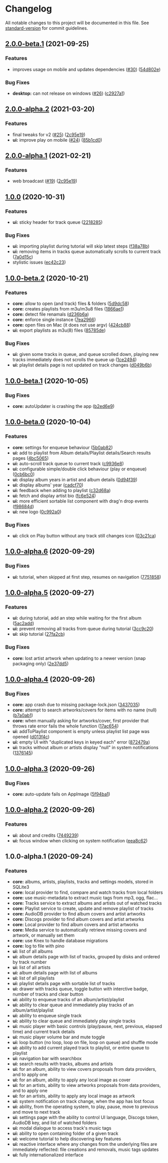 # Changelog

All notable changes to this project will be documented in this file. See [standard-version](https://github.com/conventional-changelog/standard-version) for commit guidelines.

## [2.0.0-beta.1](https://github.com/feugy/melodie/compare/v2.0.0-alpha.2...v2.0.0-beta.1) (2021-09-25)

### Features

- improves usage on mobile and updates dependencies ([#30](https://github.com/feugy/melodie/issues/30)) ([54d802e](https://github.com/feugy/melodie/commit/54d802e61d703fff4d6d70e1855c17e205417661))

### Bug Fixes

- **desktop:** can not release on windows ([#26](https://github.com/feugy/melodie/issues/26)) ([c2927a1](https://github.com/feugy/melodie/commit/c2927a1d466c7e6c267abc0faa517703f810d1e9))

## [2.0.0-alpha.2](https://github.com/feugy/melodie/compare/v2.0.0-alpha.1...v2.0.0-alpha.2) (2021-03-20)

### Features

- final tweaks for v2 ([#25](https://github.com/feugy/melodie/issues/25)) ([2c95e19](https://github.com/feugy/melodie/commit/2c95e19e45e6e0d8352adac4a0d3a7fb8a46184e))
- **ui:** improve play on mobile ([#24](https://github.com/feugy/melodie/issues/24)) ([85b1cd0](https://github.com/feugy/melodie/commit/85b1cd0d6b64539f2ae7831a719e080fb7a48669))

## [2.0.0-alpha.1](https://github.com/feugy/melodie/compare/v1.0.0...v2.0.0-alpha.1) (2021-02-21)

### Features

- web broadcast ([#19](https://github.com/feugy/melodie/issues/19)) ([2c95e19](https://github.com/feugy/melodie/commit/7def2cadfb3863c00b43ffd7a3bd26c2e87a8ac9))

## [1.0.0](https://github.com/feugy/melodie/compare/v1.0.0-beta.2...v1.0.0) (2020-10-31)

### Features

- **ui:** sticky header for track queue ([2218285](https://github.com/feugy/melodie/commit/2218285f576af5b8aa56d58e53b6deebb2828c66))

### Bug Fixes

- **ui:** importing playlist during tutorial will skip latest steps ([f38a78b](https://github.com/feugy/melodie/commit/f38a78bc373c71cf72068f5be9ea442d76d5b26b))
- **ui:** removing items in tracks queue automatically scrolls to current track ([7a0d15c](https://github.com/feugy/melodie/commit/7a0d15c9529e98a4d6f09bc2de79cdf26387c71c))
- stylistic issues ([ec42c23](https://github.com/feugy/melodie/commit/ec42c23b5f1d0bc60d090cb2ca4d9dc2a1794c34))

## [1.0.0-beta.2](https://github.com/feugy/melodie/compare/v1.0.0-beta.1...v1.0.0-beta.2) (2020-10-21)

### Features

- **core:** allow to open (and track) files & folders ([5d9dc58](https://github.com/feugy/melodie/commit/5d9dc58f7d9efaf400a65b2a67c9b459481484c5))
- **core:** creates playlists from m3u/m3u8 files ([1866ae1](https://github.com/feugy/melodie/commit/1866ae19ff2a3990997c9145ca5a45e1f5e79450))
- **core:** detect file renamals ([d236b6a](https://github.com/feugy/melodie/commit/d236b6aa39f447ed8c60414b6dc877b13f46872a))
- **core:** enforce single instance ([7ea2966](https://github.com/feugy/melodie/commit/7ea29667ff6062875e8f7d71a71c7e81fe28b966))
- **core:** open files on Mac (it does not use argv) ([424cb88](https://github.com/feugy/melodie/commit/424cb888076392d7e4d91b4bea126bbe374b3079))
- **ui:** export playlists as m3u(8) files ([85785de](https://github.com/feugy/melodie/commit/85785defffc640b71375d862f287bef126d0ad8f))

### Bug Fixes

- **ui:** given some tracks in queue, and queue scrolled down, playing new tracks immediately does not scrolls the queue up ([1ce2494](https://github.com/feugy/melodie/commit/1ce24941a6d88c9b07d2a120e42475a80efd083c))
- **ui:** playlist details page is not updated on track changes ([d049b6b](https://github.com/feugy/melodie/commit/d049b6bd00ebbc9b186e4fd07339a47bb3e8962b))

## [1.0.0-beta.1](https://github.com/feugy/melodie/compare/v1.0.0-beta.0...v1.0.0-beta.1) (2020-10-05)

### Bug Fixes

- **core:** autoUpdater is crashing the app ([b2ed6e9](https://github.com/feugy/melodie/commit/b2ed6e940f665491d06d71c0bb013793c350de67))

## [1.0.0-beta.0](https://github.com/feugy/melodie/compare/v1.0.0-alpha.6...v1.0.0-beta.0) (2020-10-04)

### Features

- **core:** settings for enqueue behaviour ([5b0ab82](https://github.com/feugy/melodie/commit/5b0ab8259eb53ae683df0028b88f8c08ebd80dbe))
- **ui:** add to playlist from Album details/Playlist details/Search results pages ([4bc5065](https://github.com/feugy/melodie/commit/4bc5065ad8c54634f81c2083e50b0e0ef25f8c7e))
- **ui:** auto-scroll track queue to current track ([c9936e8](https://github.com/feugy/melodie/commit/c9936e8ac18963c396ea441c9c7c23df982a1d2e))
- **ui:** configurable simple/double click behaviour (play or enqueue) ([0cb6bc0](https://github.com/feugy/melodie/commit/0cb6bc0210f8f9ebcacc1ab81e3e0b4845c72601))
- **ui:** display album years in artist and album details ([0d94f39](https://github.com/feugy/melodie/commit/0d94f39971032b11715970a52346a064bf3567e2))
- **ui:** display albums' year ([cadcf70](https://github.com/feugy/melodie/commit/cadcf703d35a907b0046d17c585a25d9141307b3))
- **ui:** feedback when adding to playlist ([c32d68a](https://github.com/feugy/melodie/commit/c32d68ae19bec514615d6893e175a778a4c709f1))
- **ui:** fetch and display artist bio ([fc6e524](https://github.com/feugy/melodie/commit/fc6e52401c4f801489a371b15b3a60ebf78772dd))
- **ui:** more efficient sortable list component with drag'n drop events ([f98684d](https://github.com/feugy/melodie/commit/f98684df36a79b6774f3c5627d4f2649c1e61c9a))
- **ui:** new logo ([0c992a0](https://github.com/feugy/melodie/commit/0c992a0e808b7ef1eb3186e6bea7829feeb87c33))

### Bug Fixes

- **ui:** click on Play button without any track still changes icon ([03c21ca](https://github.com/feugy/melodie/commit/03c21ca673b61825b34f3daa09c8a90b9a394b81))

## [1.0.0-alpha.6](https://github.com/feugy/melodie/compare/v1.0.0-alpha.5...v1.0.0-alpha.6) (2020-09-29)

### Bug Fixes

- **ui:** tutorial, when skipped at first step, resumes on navigation ([7751858](https://github.com/feugy/melodie/commit/7751858c57219bf6c1a67be3bb32797fb01ec06e))

## [1.0.0-alpha.5](https://github.com/feugy/melodie/compare/v1.0.0-alpha.4...v1.0.0-alpha.5) (2020-09-27)

### Features

- **ui:** during tutorial, add an step while waiting for the first album ([5ac2add](https://github.com/feugy/melodie/commit/5ac2addf4c2424f391acac6380414577230d69ac))
- **ui:** prevent removing all tracks from queue during tutorial ([3cc9c20](https://github.com/feugy/melodie/commit/3cc9c2044b01fbb7ba92f59e6681e1ee04d828af))
- **ui:** skip tutorial ([27fa2cb](https://github.com/feugy/melodie/commit/27fa2cbcb04cabe6b2885ad16d5faf62b2d24906))

### Bug Fixes

- **core:** lost artist artwork when updating to a newer version (snap packaging only) ([2e37dd5](https://github.com/feugy/melodie/commit/2e37dd5f5de8d475f6b4c93574fe4976943bcb64))

## [1.0.0-alpha.4](https://github.com/feugy/melodie/compare/v1.0.0-alpha.3...v1.0.0-alpha.4) (2020-09-26)

### Bug Fixes

- **core:** app crash due to missing package-lock.json ([3437035](https://github.com/feugy/melodie/commit/3437035e8529d0f37b53d4aca64ad161ce6699e6))
- **core:** attempt to search artworks/covers for items with no name (null) ([b7a0ab1](https://github.com/feugy/melodie/commit/b7a0ab1182bc49f231aaa23bfdf48b058500ad56))
- **core:** when manually asking for artworks/cover, first provider that throws rate error fails the whole function ([17ac654](https://github.com/feugy/melodie/commit/17ac654502997d0b9ff25d54baf00c0f8f711c0b))
- **ui:** addToPlaylist component is empty unless playlist list page was opened ([d013f4c](https://github.com/feugy/melodie/commit/d013f4c8f3b2e2ba2b136d8c33783f94192fc3b5))
- **ui:** empty UI with "duplicated keys in keyed each" error ([872479a](https://github.com/feugy/melodie/commit/872479a7bcbb5ce35385538bdfca7e5064462426))
- **ui:** tracks without album or artists display "null" in system notifications ([1376145](https://github.com/feugy/melodie/commit/1376145280113884706a69974ba81e7d4ee05cb6))

## [1.0.0-alpha.3](https://github.com/feugy/melodie/compare/v1.0.0-alpha.2...v1.0.0-alpha.3) (2020-09-26)

### Bug Fixes

- **core:** auto-update fails on AppImage ([5f94ba1](https://github.com/feugy/melodie/commit/5f94ba1db28d97a37f52dc47fd97e728a40cc508))

## [1.0.0-alpha.2](https://github.com/feugy/melodie/compare/v1.0.0-alpha.1...v1.0.0-alpha.2) (2020-09-26)

### Features

- **ui:** about and credits ([7449239](https://github.com/feugy/melodie/commit/74492392591ad170864fd0cbe6737eca7d7decec))
- **ui:** focus window when clicking on system notification ([eea8c62](https://github.com/feugy/melodie/commit/eea8c62491af10df8e02878f5a717cac194b6b6c))

## 1.0.0-alpha.1 (2020-09-24)

### Features

- **core:** albums, artists, playlists, tracks and settings models, stored in SQLite3
- **core:** local provider to find, compare and watch tracks from local folders
- **core:** use music-metadata to extract music tags from mp3, ogg, flac...
- **core:** Tracks service to extract albums and artists out of watched tracks
- **core:** Playlist service to create, update and remove playlist of tracks
- **core:** AudioDB provider to find album covers and artist artworks
- **core:** Discogs provider to find album covers and artist artworks
- **core:** Local provider to find album covers and artist artworks
- **core:** Media service to automatically retrieve missing covers and artwork, or manually set them
- **core:** use Knex to handle database migrations
- **core:** log to file with pino
- **ui:** list of all albums
- **ui:** album details page with list of tracks, grouped by disks and ordered by track number
- **ui:** list of all artists
- **ui:** album details page with list of albums
- **ui:** list of all playlists
- **ui:** playlist details page with sortable list of tracks
- **ui:** drawer with tracks queue, toggle button with interctive badge, number of tracks and clear button
- **ui:** ability to enqueue tracks of an album/artist/playlist
- **ui:** ability to clear queue and immediately play tracks of an album/artist/playlist
- **ui:** ability to enqueue single track
- **ui:** ability to clear queue and immediately play single tracks
- **ui:** music player with basic controls (play/pause, next, previous, elapsed time) and current track details
- **ui:** music player volume bar and mute toggle
- **ui:** loop button (no loop, loop on file, loop on queue) and shuffle mode
- **ui:** ability to add current played track to playlist, or entire queue to playlist
- **ui:** navigation bar with searchbox
- **ui:** search results with tracks, albums and artists
- **ui:** for an album, ability to view covers proposals from data providers, and to apply one
- **ui:** for an album, ability to apply any local image as cover
- **ui:** for an artists, ability to view artworks proposals from data providers, and to apply one
- **ui:** for an artists, ability to apply any local image as artwork
- **ui:** system notification on track change, when the app has lost focus
- **ui:** ability, from the operating system, to play, pause, move to previous and move to next track
- **ui:** settings page with the ability to control UI language, Discogs token, AudioDB key, and list of watched folders
- **ui:** modal dialogue to access track's music tags
- **ui:** ability to open containing folder of a given track
- **ui:** welcome tutorial to help discovering key features
- **ui:** reactive interface where any changes from the underlying files are immediately reflected: file creations and removals, music tags updates
- **ui:** fully internationalized interface
